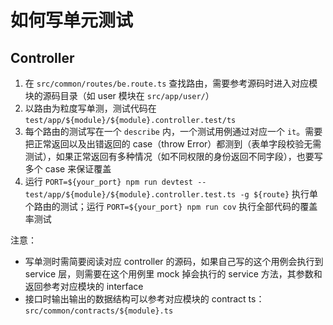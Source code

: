 # 如何写单元测试

## Controller

1. 在 `src/common/routes/be.route.ts` 查找路由，需要参考源码时进入对应模块的源码目录（如 user 模块在 `src/app/user/`）
2. 以路由为粒度写单测，测试代码在 `test/app/${module}/${module}.controller.test/ts`
3. 每个路由的测试写在一个 `describe` 内，一个测试用例通过对应一个 `it`。需要把正常返回以及出错返回的 case（throw Error）都测到（表单字段校验无需测试），如果正常返回有多种情况（如不同权限的身份返回不同字段），也要写多个 case 来保证覆盖
4. 运行 `PORT=${your_port} npm run devtest -- test/app/${module}/${module}.controller.test.ts -g ${route}` 执行单个路由的测试；运行 `PORT=${your_port} npm run cov` 执行全部代码的覆盖率测试

注意：

- 写单测时需简要阅读对应 controller 的源码，如果自己写的这个用例会执行到 service 层，则需要在这个用例里 mock 掉会执行的 service 方法，其参数和返回参考对应模块的 interface
- 接口时输出输出的数据结构可以参考对应模块的 contract ts：`src/common/contracts/${module}.ts`
